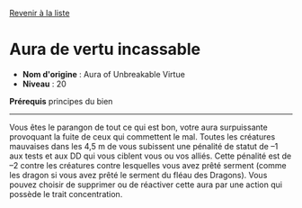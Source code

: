 [Revenir à la liste](list.md)

# Aura de vertu incassable

 * **Nom d'origine** : Aura of Unbreakable Virtue
 * **Niveau** : 20


<p><strong>Prérequis</strong> principes du bien</p>
<hr>
<p>Vous êtes le parangon de tout ce qui est bon, votre aura surpuissante provoquant la fuite de ceux qui commettent le mal. Toutes les créatures mauvaises dans les 4,5 m de vous subissent une pénalité de statut de –1 aux tests et aux DD qui vous ciblent vous ou vos alliés. Cette pénalité est de –2 contre les créatures contre lesquelles vous avez  prêté serment (comme les dragon si vous avez prêté le serment du fléau des Dragons). Vous pouvez choisir de supprimer ou de réactiver cette aura par une action qui possède le trait concentration.</p>